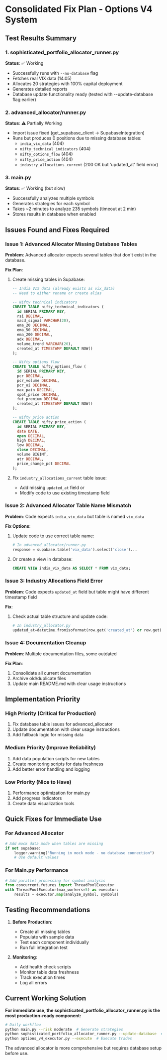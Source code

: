 # Consolidated Fix Plan - Options V4 System

## Test Results Summary

### 1. sophisticated_portfolio_allocator_runner.py
**Status**: ✅ Working
- Successfully runs with `--no-database` flag
- Fetches real VIX data (14.05)
- Allocates 20 strategies with 100% capital deployment
- Generates detailed reports
- Database update functionality ready (tested with --update-database flag earlier)

### 2. advanced_allocator/runner.py
**Status**: ⚠️ Partially Working
- Import issue fixed (get_supabase_client → SupabaseIntegration)
- Runs but produces 0 positions due to missing database tables:
  - `india_vix_data` (404)
  - `nifty_technical_indicators` (404)
  - `nifty_options_flow` (404)
  - `nifty_price_action` (404)
  - `industry_allocations_current` (200 OK but 'updated_at' field error)

### 3. main.py
**Status**: ✅ Working (but slow)
- Successfully analyzes multiple symbols
- Generates strategies for each symbol
- Takes ~2 minutes to analyze 235 symbols (timeout at 2 min)
- Stores results in database when enabled

## Issues Found and Fixes Required

### Issue 1: Advanced Allocator Missing Database Tables

**Problem**: Advanced allocator expects several tables that don't exist in the database.

**Fix Plan**:
1. Create missing tables in Supabase:
   ```sql
   -- India VIX data (already exists as vix_data)
   -- Need to either rename or create alias
   
   -- Nifty technical indicators
   CREATE TABLE nifty_technical_indicators (
     id SERIAL PRIMARY KEY,
     rsi DECIMAL,
     macd_signal VARCHAR(20),
     ema_20 DECIMAL,
     ema_50 DECIMAL,
     ema_200 DECIMAL,
     adx DECIMAL,
     volume_trend VARCHAR(20),
     created_at TIMESTAMP DEFAULT NOW()
   );
   
   -- Nifty options flow
   CREATE TABLE nifty_options_flow (
     id SERIAL PRIMARY KEY,
     pcr DECIMAL,
     pcr_volume DECIMAL,
     pcr_oi DECIMAL,
     max_pain DECIMAL,
     spot_price DECIMAL,
     fut_premium DECIMAL,
     created_at TIMESTAMP DEFAULT NOW()
   );
   
   -- Nifty price action
   CREATE TABLE nifty_price_action (
     id SERIAL PRIMARY KEY,
     date DATE,
     open DECIMAL,
     high DECIMAL,
     low DECIMAL,
     close DECIMAL,
     volume BIGINT,
     atr DECIMAL,
     price_change_pct DECIMAL
   );
   ```

2. Fix `industry_allocations_current` table issue:
   - Add missing `updated_at` field or
   - Modify code to use existing timestamp field

### Issue 2: Advanced Allocator Table Name Mismatch

**Problem**: Code expects `india_vix_data` but table is named `vix_data`

**Fix Options**:
1. Update code to use correct table name:
   ```python
   # In advanced_allocator/runner.py
   response = supabase.table('vix_data').select('close')...
   ```
2. Or create a view in database:
   ```sql
   CREATE VIEW india_vix_data AS SELECT * FROM vix_data;
   ```

### Issue 3: Industry Allocations Field Error

**Problem**: Code expects `updated_at` field but table might have different timestamp field

**Fix**:
1. Check actual table structure and update code:
   ```python
   # In industry_allocator.py
   updated_at=datetime.fromisoformat(row.get('created_at') or row.get('updated_at'))
   ```

### Issue 4: Documentation Cleanup

**Problem**: Multiple documentation files, some outdated

**Fix Plan**:
1. Consolidate all current documentation
2. Archive old/duplicate files
3. Update main README.md with clear usage instructions

## Implementation Priority

### High Priority (Critical for Production)
1. Fix database table issues for advanced_allocator
2. Update documentation with clear usage instructions
3. Add fallback logic for missing data

### Medium Priority (Improve Reliability)
1. Add data population scripts for new tables
2. Create monitoring scripts for data freshness
3. Add better error handling and logging

### Low Priority (Nice to Have)
1. Performance optimization for main.py
2. Add progress indicators
3. Create data visualization tools

## Quick Fixes for Immediate Use

### For Advanced Allocator
```python
# Add mock data mode when tables are missing
if not supabase:
    logger.warning("Running in mock mode - no database connection")
    # Use default values
```

### For Main.py Performance
```python
# Add parallel processing for symbol analysis
from concurrent.futures import ThreadPoolExecutor
with ThreadPoolExecutor(max_workers=5) as executor:
    results = executor.map(analyze_symbol, symbols)
```

## Testing Recommendations

1. **Before Production**:
   - Create all missing tables
   - Populate with sample data
   - Test each component individually
   - Run full integration test

2. **Monitoring**:
   - Add health check scripts
   - Monitor table data freshness
   - Track execution times
   - Log all errors

## Current Working Solution

**For immediate use, the sophisticated_portfolio_allocator_runner.py is the most production-ready component:**

```bash
# Daily workflow
python main.py --risk moderate  # Generate strategies
python sophisticated_portfolio_allocator_runner.py --update-database  # Allocate
python options_v4_executor.py --execute  # Execute trades
```

The advanced allocator is more comprehensive but requires database setup before use.